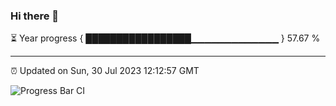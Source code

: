 ### Hi there 👋

⏳ Year progress { █████████████████▁▁▁▁▁▁▁▁▁▁▁▁▁ } 57.67 %

---

⏰ Updated on Sun, 30 Jul 2023 12:12:57 GMT

![Progress Bar CI](https://github.com/Shyam-Makwana/GitHub-Actions-Demo/workflows/Progress%20Bar%20CI/badge.svg)
